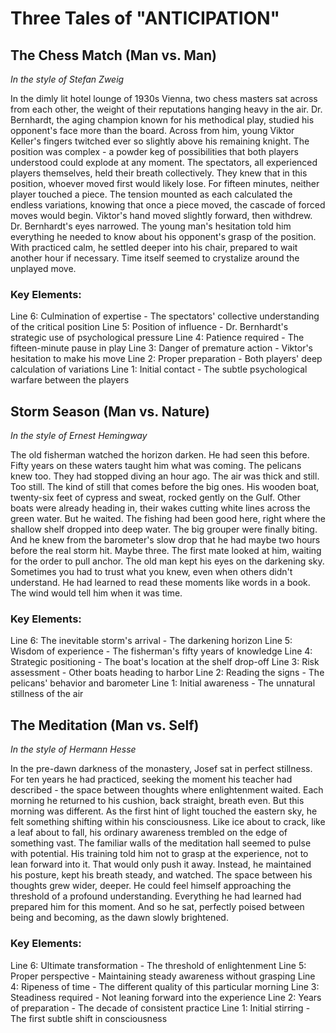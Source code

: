 # Three Tales of "ANTICIPATION"

## The Chess Match (Man vs. Man)
*In the style of Stefan Zweig*

In the dimly lit hotel lounge of 1930s Vienna, two chess masters sat across from each other, the weight of their reputations hanging heavy in the air. Dr. Bernhardt, the aging champion known for his methodical play, studied his opponent's face more than the board. Across from him, young Viktor Keller's fingers twitched ever so slightly above his remaining knight. The position was complex - a powder keg of possibilities that both players understood could explode at any moment. The spectators, all experienced players themselves, held their breath collectively. They knew that in this position, whoever moved first would likely lose. For fifteen minutes, neither player touched a piece. The tension mounted as each calculated the endless variations, knowing that once a piece moved, the cascade of forced moves would begin. Viktor's hand moved slightly forward, then withdrew. Dr. Bernhardt's eyes narrowed. The young man's hesitation told him everything he needed to know about his opponent's grasp of the position. With practiced calm, he settled deeper into his chair, prepared to wait another hour if necessary. Time itself seemed to crystalize around the unplayed move.

### Key Elements:

Line 6: Culmination of expertise - The spectators' collective understanding of the critical position
Line 5: Position of influence - Dr. Bernhardt's strategic use of psychological pressure
Line 4: Patience required - The fifteen-minute pause in play
Line 3: Danger of premature action - Viktor's hesitation to make his move
Line 2: Proper preparation - Both players' deep calculation of variations
Line 1: Initial contact - The subtle psychological warfare between the players

## Storm Season (Man vs. Nature)
*In the style of Ernest Hemingway*

The old fisherman watched the horizon darken. He had seen this before. Fifty years on these waters taught him what was coming. The pelicans knew too. They had stopped diving an hour ago. The air was thick and still. Too still. The kind of still that comes before the big ones. His wooden boat, twenty-six feet of cypress and sweat, rocked gently on the Gulf. Other boats were already heading in, their wakes cutting white lines across the green water. But he waited. The fishing had been good here, right where the shallow shelf dropped into deep water. The big grouper were finally biting. And he knew from the barometer's slow drop that he had maybe two hours before the real storm hit. Maybe three. The first mate looked at him, waiting for the order to pull anchor. The old man kept his eyes on the darkening sky. Sometimes you had to trust what you knew, even when others didn't understand. He had learned to read these moments like words in a book. The wind would tell him when it was time.

### Key Elements:

Line 6: The inevitable storm's arrival - The darkening horizon
Line 5: Wisdom of experience - The fisherman's fifty years of knowledge
Line 4: Strategic positioning - The boat's location at the shelf drop-off
Line 3: Risk assessment - Other boats heading to harbor
Line 2: Reading the signs - The pelicans' behavior and barometer
Line 1: Initial awareness - The unnatural stillness of the air

## The Meditation (Man vs. Self)
*In the style of Hermann Hesse*

In the pre-dawn darkness of the monastery, Josef sat in perfect stillness. For ten years he had practiced, seeking the moment his teacher had described - the space between thoughts where enlightenment waited. Each morning he returned to his cushion, back straight, breath even. But this morning was different. As the first hint of light touched the eastern sky, he felt something shifting within his consciousness. Like ice about to crack, like a leaf about to fall, his ordinary awareness trembled on the edge of something vast. The familiar walls of the meditation hall seemed to pulse with potential. His training told him not to grasp at the experience, not to lean forward into it. That would only push it away. Instead, he maintained his posture, kept his breath steady, and watched. The space between his thoughts grew wider, deeper. He could feel himself approaching the threshold of a profound understanding. Everything he had learned had prepared him for this moment. And so he sat, perfectly poised between being and becoming, as the dawn slowly brightened.

### Key Elements:

Line 6: Ultimate transformation - The threshold of enlightenment
Line 5: Proper perspective - Maintaining steady awareness without grasping
Line 4: Ripeness of time - The different quality of this particular morning
Line 3: Steadiness required - Not leaning forward into the experience
Line 2: Years of preparation - The decade of consistent practice
Line 1: Initial stirring - The first subtle shift in consciousness